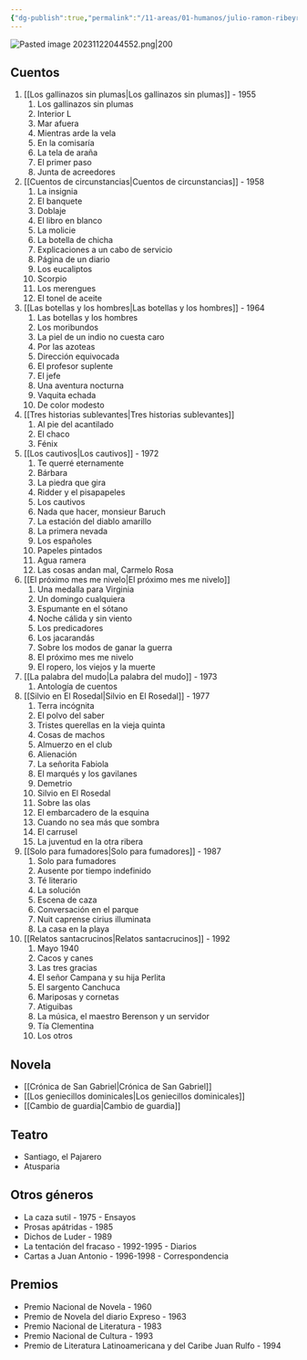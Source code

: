 ```yaml
---
{"dg-publish":true,"permalink":"/11-areas/01-humanos/julio-ramon-ribeyro/","noteIcon":""}
---
```


![Pasted image 20231122044552.png|200](/img/user/11%20%C3%81reas%20%E2%9A%99/01%20Humanos/%F0%9F%92%BE%20Adjuntos/Pasted%20image%2020231122044552.png)
## Cuentos
1. [[Los gallinazos sin plumas\|Los gallinazos sin plumas]] - 1955	
	1. Los gallinazos sin plumas
	1. Interior L
	1. Mar afuera
	1. Mientras arde la vela
	1. En la comisaría
	1. La tela de araña
	1. El primer paso
	1. Junta de acreedores
2. [[Cuentos de circunstancias\|Cuentos de circunstancias]] - 1958	
	1. La insignia
	1. El banquete
	1. Doblaje
	1. El libro en blanco
	1. La molicie
	1. La botella de chicha
	1. Explicaciones a un cabo de servicio
	1. Página de un diario
	1. Los eucaliptos
	1. Scorpio
	1. Los merengues
	1. El tonel de aceite
3. [[Las botellas y los hombres\|Las botellas y los hombres]]	- 1964	
	1. Las botellas y los hombres
	1. Los moribundos
	1. La piel de un indio no cuesta caro
	1. Por las azoteas
	1. Dirección equivocada
	1. El profesor suplente
	1. El jefe
	1. Una aventura nocturna
	1. Vaquita echada
	1. De color modesto
4. [[Tres historias sublevantes\|Tres historias sublevantes]]
	1. Al pie del acantilado
	1. El chaco
	1. Fénix
5. [[Los cautivos\|Los cautivos]] - 1972
	1. Te querré eternamente
	1. Bárbara
	1. La piedra que gira
	1. Ridder y el pisapapeles
	1. Los cautivos
	1. Nada que hacer, monsieur Baruch
	1. La estación del diablo amarillo
	1. La primera nevada
	1. Los españoles
	1. Papeles pintados
	1. Agua ramera
	1. Las cosas andan mal, Carmelo Rosa
6. [[El próximo mes me nivelo\|El próximo mes me nivelo]]
	1. Una medalla para Virginia
	1. Un domingo cualquiera
	1. Espumante en el sótano
	1. Noche cálida y sin viento
	1. Los predicadores
	1. Los jacarandás
	1. Sobre los modos de ganar la guerra
	1. El próximo mes me nivelo
	1. El ropero, los viejos y la muerte
7. [[La palabra del mudo\|La palabra del mudo]] - 1973
	1. Antología de cuentos
8. [[Silvio en El Rosedal\|Silvio en El Rosedal]] - 1977	
	1. Terra incógnita
	1. El polvo del saber
	1. Tristes querellas en la vieja quinta
	1. Cosas de machos
	1. Almuerzo en el club
	1. Alienación
	1. La señorita Fabiola
	1. El marqués y los gavilanes
	1. Demetrio
	1. Silvio en El Rosedal
	1. Sobre las olas
	1. El embarcadero de la esquina
	1. Cuando no sea más que sombra
	1. El carrusel
	1. La juventud en la otra ribera
9. [[Solo para fumadores\|Solo para fumadores]] - 1987
	1. Solo para fumadores
	1. Ausente por tiempo indefinido
	1. Té literario
	1. La solución
	1. Escena de caza
	1. Conversación en el parque
	1. Nuit caprense cirius illuminata
	1. La casa en la playa
10. [[Relatos santacrucinos\|Relatos santacrucinos]] - 1992	
	1. Mayo 1940
	1. Cacos y canes
	1. Las tres gracias
	1. El señor Campana y su hija Perlita
	1. El sargento Canchuca
	1. Mariposas y cornetas
	1. Atiguibas
	1. La música, el maestro Berenson y un servidor
	1. Tía Clementina
	1. Los otros
## Novela
- [[Crónica de San Gabriel\|Crónica de San Gabriel]]
- [[Los geniecillos dominicales\|Los geniecillos dominicales]]
- [[Cambio de guardia\|Cambio de guardia]]
## Teatro
- Santiago, el Pajarero
- Atusparia
## Otros géneros
- La caza sutil - 1975 - Ensayos
- Prosas apátridas - 1985 
- Dichos de Luder - 1989
- La tentación del fracaso - 1992-1995 - Diarios
- Cartas a Juan Antonio - 1996-1998 - Correspondencia
## Premios
- Premio Nacional de Novela - 1960
- Premio de Novela del diario Expreso - 1963
- Premio Nacional de Literatura - 1983
- Premio Nacional de Cultura - 1993
- Premio de Literatura Latinoamericana y del Caribe Juan Rulfo - 1994